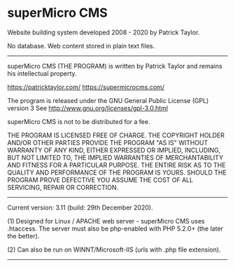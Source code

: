 # superMicro CMS
Website building system developed 2008 - 2020 by Patrick Taylor.

No database. Web content stored in plain text files.

---------------------------------------------------------------------------

superMicro CMS (THE PROGRAM) is written by Patrick Taylor and remains his
intellectual property.

https://patricktaylor.com/
https://supermicrocms.com/

The program is released under the GNU General Public License (GPL) version 3
See http://www.gnu.org/licenses/gpl-3.0.html

superMicro CMS is not to be distributed for a fee.

THE PROGRAM IS LICENSED FREE OF CHARGE. THE COPYRIGHT HOLDER AND/OR OTHER
PARTIES PROVIDE THE PROGRAM "AS IS" WITHOUT WARRANTY OF ANY KIND, EITHER
EXPRESSED OR IMPLIED, INCLUDING, BUT NOT LIMITED TO, THE IMPLIED WARRANTIES
OF MERCHANTABILITY AND FITNESS FOR A PARTICULAR PURPOSE. THE ENTIRE RISK AS
TO THE QUALITY AND PERFORMANCE OF THE PROGRAM IS YOURS. SHOULD THE PROGRAM
PROVE DEFECTIVE YOU ASSUME THE COST OF ALL SERVICING, REPAIR OR CORRECTION.

---------------------------------------------------------------------------

Current version: 3.11 (build: 29th December 2020).

(1) Designed for Linux / APACHE web server - superMicro CMS uses .htaccess.
The server must also be php-enabled with PHP 5.2.0+ (the later the better).

(2) Can also be run on WINNT/Microsoft-IIS (urls with .php file extension).

---------------------------------------------------------------------------
